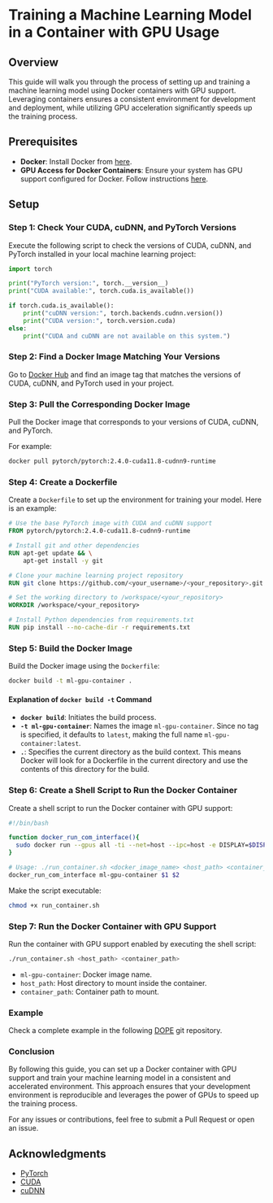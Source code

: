 # Training a Machine Learning Model in a Container with GPU Usage

## Overview

This guide will walk you through the process of setting up and training a machine learning model using Docker containers with GPU support. Leveraging containers ensures a consistent environment for development and deployment, while utilizing GPU acceleration significantly speeds up the training process.

## Prerequisites

- **Docker**: Install Docker from [here](https://docs.docker.com/get-docker/).
- **GPU Access for Docker Containers**: Ensure your system has GPU support configured for Docker. Follow instructions [here](https://github.com/brumocas/Docker/tree/main/GPU).

## Setup

### Step 1: Check Your CUDA, cuDNN, and PyTorch Versions

Execute the following script to check the versions of CUDA, cuDNN, and PyTorch installed in your local machine learning project:

```python
import torch

print("PyTorch version:", torch.__version__)
print("CUDA available:", torch.cuda.is_available())

if torch.cuda.is_available():
    print("cuDNN version:", torch.backends.cudnn.version())
    print("CUDA version:", torch.version.cuda)
else:
    print("CUDA and cuDNN are not available on this system.")
```

### Step 2: Find a Docker Image Matching Your Versions

Go to [Docker Hub](https://hub.docker.com/r/pytorch/pytorch/tags) and find an image tag that matches the versions of CUDA, cuDNN, and PyTorch used in your project.

### Step 3: Pull the Corresponding Docker Image

Pull the Docker image that corresponds to your versions of CUDA, cuDNN, and PyTorch. 

For example:

```bash
docker pull pytorch/pytorch:2.4.0-cuda11.8-cudnn9-runtime
```

### Step 4: Create a Dockerfile

Create a `Dockerfile` to set up the environment for training your model. Here is an example:

```dockerfile
# Use the base PyTorch image with CUDA and cuDNN support
FROM pytorch/pytorch:2.4.0-cuda11.8-cudnn9-runtime

# Install git and other dependencies
RUN apt-get update && \
    apt-get install -y git

# Clone your machine learning project repository
RUN git clone https://github.com/<your_username>/<your_repository>.git /workspace/<your_repository>

# Set the working directory to /workspace/<your_repository>
WORKDIR /workspace/<your_repository>

# Install Python dependencies from requirements.txt
RUN pip install --no-cache-dir -r requirements.txt
```

### Step 5: Build the Docker Image

Build the Docker image using the `Dockerfile`:

```bash
docker build -t ml-gpu-container .
```

#### Explanation of `docker build -t` Command

- **`docker build`**: Initiates the build process.
- **`-t ml-gpu-container`**: Names the image `ml-gpu-container`. Since no tag is specified, it defaults to `latest`, making the full name `ml-gpu-container:latest`.
- **`.`**: Specifies the current directory as the build context. This means Docker will look for a Dockerfile in the current directory and use the contents of this directory for the build.

### Step 6: Create a Shell Script to Run the Docker Container

Create a shell script to run the Docker container with GPU support:

```sh
#!/bin/bash

function docker_run_com_interface(){
  sudo docker run --gpus all -ti --net=host --ipc=host -e DISPLAY=$DISPLAY -v $2:$3 -v /tmp/.X11-unix:/tmp/.X11-unix -v $XAUTHORITY:/tmp/.XAuthority -e XAUTHORITY=/tmp/.XAuthority --env="QT_X11_NO_MITSHM=1" $1 /bin/bash
}

# Usage: ./run_container.sh <docker_image_name> <host_path> <container_path>
docker_run_com_interface ml-gpu-container $1 $2
```

Make the script executable:

```bash
chmod +x run_container.sh
```

### Step 7: Run the Docker Container with GPU Support

Run the container with GPU support enabled by executing the shell script:

```bash
./run_container.sh <host_path> <container_path>
```

- `ml-gpu-container`: Docker image name.
- `host_path`: Host directory to mount inside the container.
- `container_path`: Container path to mount.

### Example

Check a complete example in the following [DOPE](https://github.com/brumocas/DOPE/tree/main/train/docker) git repository.

### Conclusion

By following this guide, you can set up a Docker container with GPU support and train your machine learning model in a consistent and accelerated environment. This approach ensures that your development environment is reproducible and leverages the power of GPUs to speed up the training process.

For any issues or contributions, feel free to submit a Pull Request or open an issue.

## Acknowledgments

- [PyTorch](https://pytorch.org/)
- [CUDA](https://developer.nvidia.com/cuda-zone)
- [cuDNN](https://developer.nvidia.com/cudnn)
